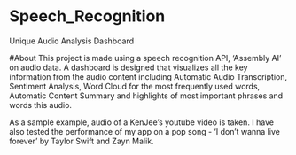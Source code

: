 # Speech_Recognition
Unique Audio Analysis Dashboard

#About
This project is made using a speech recognition API, ‘Assembly AI’ on audio data.
A dashboard is designed that visualizes all the key information from the audio content including  Automatic Audio Transcription, Sentiment Analysis, Word Cloud for the most frequently used words, Automatic Content Summary and highlights of most important phrases and words this audio. 

As a sample example, audio of a KenJee’s youtube video is taken. I have also tested the performance of my app on a pop song - ‘I don’t wanna live forever’ by Taylor Swift and Zayn Malik. 
